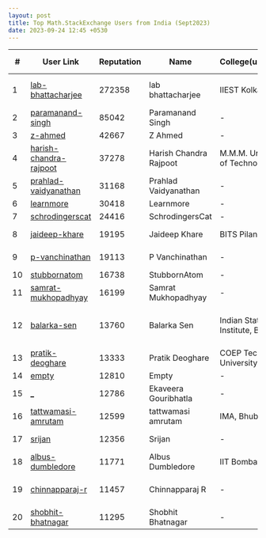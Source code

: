 ```yaml
---
layout: post
title: Top Math.StackExchange Users from India (Sept2023)
date: 2023-09-24 12:45 +0530
---
```


|#|User Link|Reputation|Name|College(undergrad)|Company(most well known)|
|---|---|---|---|---|---|
| 1 | [ lab-bhattacharjee ](https://math.stackexchange.com/users/33337) | 272358 | lab bhattacharjee | IIEST Kolkata | RS Software(software engg) |
| 2 | [ paramanand-singh ](https://math.stackexchange.com/users/72031) | 85042 | Paramanand Singh| - | - |
| 3 | [ z-ahmed ](https://math.stackexchange.com/users/671540) | 42667 | Z Ahmed | - | - |
| 4 | [ harish-chandra-rajpoot ](https://math.stackexchange.com/users/210295) | 37278 | Harish Chandra Rajpoot | M.M.M. University of Technology | IITB(Phd) |
| 5 | [ prahlad-vaidyanathan ](https://math.stackexchange.com/users/89789) | 31168 | Prahlad Vaidyanathan | - | IISER Bhopal(professor) |
| 6 | [ learnmore ](https://math.stackexchange.com/users/294365) | 30418 | Learnmore | - | - |
| 7 | [ schrodingerscat ](https://math.stackexchange.com/users/278967) | 24416 | SchrodingersCat | - | - |
| 8 | [ jaideep-khare ](https://math.stackexchange.com/users/421580) | 19195 | Jaideep Khare | BITS Pilani | AMD(electronics engg) |
| 9 | [ p-vanchinathan ](https://math.stackexchange.com/users/28915) | 19113 | P Vanchinathan | - | VIT Uiversit(professor) |
| 10 | [ stubbornatom ](https://math.stackexchange.com/users/321264) | 16738 | StubbornAtom | - | - |
| 11 | [ samrat-mukhopadhyay ](https://math.stackexchange.com/users/83973) | 16199 | Samrat Mukhopadhyay | - | IIT (ISM) Dhanbad(professor) |
| 12 | [ balarka-sen ](https://math.stackexchange.com/users/117002) | 13760 | Balarka Sen | Indian Statistical Institute, Bangalore | Tata Institute of Fundamental Research, Bombay(phd) |
| 13 | [ pratik-deoghare ](https://math.stackexchange.com/users/705) | 13333 | Pratik Deoghare | COEP Technological University | Kubermatic(software engg) |
| 14 | [ empty ](https://math.stackexchange.com/users/174970) | 12810 | Empty | - | - |
| 15 | [ _ ](https://math.stackexchange.com/users/31458) | 12786 | Ekaveera Gouribhatla | - | founder of coaching institue |
| 16 | [ tattwamasi-amrutam ](https://math.stackexchange.com/users/90328) | 12599 | tattwamasi amrutam | IMA, Bhubaneswar | Ben Gurion University(postdoc) |
| 17 | [ srijan ](https://math.stackexchange.com/users/30856) | 12356 | Srijan | - | University of Allahabad(professor) |
| 18 | [ albus-dumbledore ](https://math.stackexchange.com/users/769226) | 11771 | Albus Dumbledore | IIT Bombay | - |
| 19 | [ chinnapparaj-r ](https://math.stackexchange.com/users/378881) | 11457 | Chinnapparaj R | - | Arul Anandar College, Madurai(professor) |
| 20 | [ shobhit-bhatnagar ](https://math.stackexchange.com/users/59380) | 11295 | Shobhit Bhatnagar | - | - |

